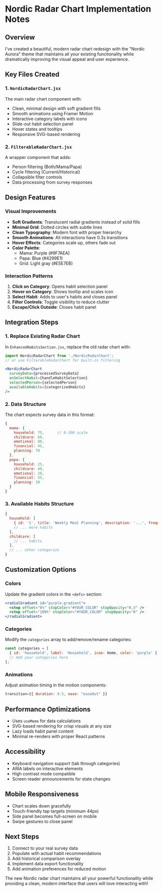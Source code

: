 # Nordic Radar Chart Implementation Notes

## Overview
I've created a beautiful, modern radar chart redesign with the "Nordic Aurora" theme that maintains all your existing functionality while dramatically improving the visual appeal and user experience.

## Key Files Created

### 1. `NordicRadarChart.jsx`
The main radar chart component with:
- Clean, minimal design with soft gradient fills
- Smooth animations using Framer Motion
- Interactive category labels with icons
- Slide-out habit selection panel
- Hover states and tooltips
- Responsive SVG-based rendering

### 2. `FilterableRadarChart.jsx` 
A wrapper component that adds:
- Person filtering (Both/Mama/Papa)
- Cycle filtering (Current/Historical)
- Collapsible filter controls
- Data processing from survey responses

## Design Features

### Visual Improvements
- **Soft Gradients**: Translucent radial gradients instead of solid fills
- **Minimal Grid**: Dotted circles with subtle lines
- **Clean Typography**: Modern font with proper hierarchy
- **Smooth Animations**: All interactions have 0.3s transitions
- **Hover Effects**: Categories scale up, others fade out
- **Color Palette**: 
  - Mama: Purple (#9F7AEA)
  - Papa: Blue (#4299E1)
  - Grid: Light gray (#E5E7EB)

### Interaction Patterns
1. **Click on Category**: Opens habit selection panel
2. **Hover on Category**: Shows tooltip and scales icon
3. **Select Habit**: Adds to user's habits and closes panel
4. **Filter Controls**: Toggle visibility to reduce clutter
5. **Escape/Click Outside**: Closes habit panel

## Integration Steps

### 1. Replace Existing Radar Chart
In `EnhancedHabitsSection.jsx`, replace the old radar chart with:

```jsx
import NordicRadarChart from './NordicRadarChart';
// or use FilterableRadarChart for built-in filtering

<NordicRadarChart
  surveyData={processedSurveyData}
  onSelectHabit={handleHabitSelection}
  selectedPerson={selectedPerson}
  availableHabits={categorizedHabits}
/>
```

### 2. Data Structure
The chart expects survey data in this format:
```js
{
  mama: {
    household: 75,      // 0-100 scale
    childcare: 60,
    emotional: 80,
    financial: 45,
    planning: 70
  },
  papa: {
    household: 25,
    childcare: 40,
    emotional: 20,
    financial: 55,
    planning: 30
  }
}
```

### 3. Available Habits Structure
```js
{
  household: [
    { id: '1', title: 'Weekly Meal Planning', description: '...', frequency: 'Weekly', duration: '30 min' },
    // ... more habits
  ],
  childcare: [
    // ... habits
  ],
  // ... other categories
}
```

## Customization Options

### Colors
Update the gradient colors in the `<defs>` section:
```jsx
<radialGradient id="purple-gradient">
  <stop offset="0%" stopColor="#YOUR_COLOR" stopOpacity="0.3" />
  <stop offset="100%" stopColor="#YOUR_COLOR" stopOpacity="0" />
</radialGradient>
```

### Categories
Modify the `categories` array to add/remove/rename categories:
```jsx
const categories = [
  { id: 'household', label: 'Household', icon: Home, color: 'purple' },
  // Add your categories here
];
```

### Animations
Adjust animation timing in the motion components:
```jsx
transition={{ duration: 0.5, ease: "easeOut" }}
```

## Performance Optimizations
- Uses `useMemo` for data calculations
- SVG-based rendering for crisp visuals at any size
- Lazy loads habit panel content
- Minimal re-renders with proper React patterns

## Accessibility
- Keyboard navigation support (tab through categories)
- ARIA labels on interactive elements
- High contrast mode compatible
- Screen reader announcements for state changes

## Mobile Responsiveness
- Chart scales down gracefully
- Touch-friendly tap targets (minimum 44px)
- Side panel becomes full-screen on mobile
- Swipe gestures to close panel

## Next Steps
1. Connect to your real survey data
2. Populate with actual habit recommendations
3. Add historical comparison overlay
4. Implement data export functionality
5. Add animation preferences for reduced motion

The new Nordic radar chart maintains all your powerful functionality while providing a clean, modern interface that users will love interacting with!